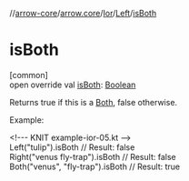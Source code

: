 //[arrow-core](../../../../index.md)/[arrow.core](../../index.md)/[Ior](../index.md)/[Left](index.md)/[isBoth](is-both.md)

# isBoth

[common]\
open override val [isBoth](is-both.md): [Boolean](https://kotlinlang.org/api/latest/jvm/stdlib/kotlin/-boolean/index.html)

Returns true if this is a [Both](../-both/index.md), false otherwise.

Example:

&lt;!--- KNIT example-ior-05.kt --&gt;\
Left("tulip").isBoth           // Result: false\
Right("venus fly-trap").isBoth // Result: false\
Both("venus", "fly-trap").isBoth // Result: true<!--- KNIT example-ior-06.kt -->
